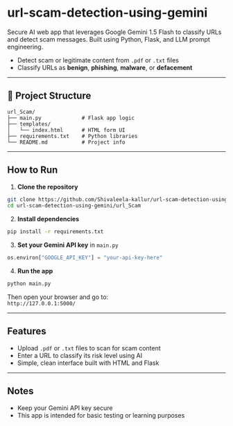 # url-scam-detection-using-gemini
Secure AI web app that leverages Google Gemini 1.5 Flash to classify URLs and detect scam messages. Built using Python, Flask, and LLM prompt engineering.

- Detect scam or legitimate content from `.pdf` or `.txt` files
- Classify URLs as **benign**, **phishing**, **malware**, or **defacement**

---

## 📁 Project Structure

```
url_Scam/
├── main.py             # Flask app logic
├── templates/
│   └── index.html      # HTML form UI
├── requirements.txt    # Python libraries
└── README.md           # Project info
```

---

## How to Run

1. **Clone the repository**
```bash
git clone https://github.com/Shivaleela-kallur/url-scam-detection-using-gemini.git
cd url-scam-detection-using-gemini/url_Scam
```

2. **Install dependencies**
```bash
pip install -r requirements.txt
```

3. **Set your Gemini API key** in `main.py`
```python
os.environ["GOOGLE_API_KEY"] = "your-api-key-here"
```

4. **Run the app**
```bash
python main.py
```

Then open your browser and go to:  
`http://127.0.0.1:5000/`

---

##  Features

- Upload `.pdf` or `.txt` files to scan for scam content
- Enter a URL to classify its risk level using AI
- Simple, clean interface built with HTML and Flask

---

##  Notes

- Keep your Gemini API key secure
- This app is intended for basic testing or learning purposes
